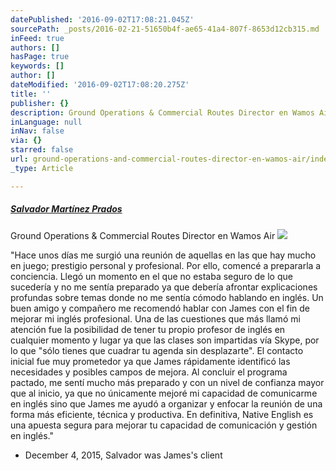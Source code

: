 ```yaml
---
datePublished: '2016-09-02T17:08:21.045Z'
sourcePath: _posts/2016-02-21-51650b4f-ae65-41a4-807f-8653d12cb315.md
inFeed: true
authors: []
hasPage: true
keywords: []
author: []
dateModified: '2016-09-02T17:08:20.275Z'
title: ''
publisher: {}
description: Ground Operations & Commercial Routes Director en Wamos Air
inLanguage: null
inNav: false
via: {}
starred: false
url: ground-operations-and-commercial-routes-director-en-wamos-air/index.html
_type: Article

---
```

##### **[Salvador Martínez Prados][0]**

Ground Operations & Commercial Routes Director en Wamos Air
![](https://s3-us-west-2.amazonaws.com/the-grid-img/p/b447b09267b62521eb5a200c2f390729b9fe2573.jpg)

"Hace unos días me surgió una reunión de aquellas en las que hay mucho en juego; prestigio personal y profesional. Por ello, comencé a prepararla a conciencia. Llegó un momento en el que no estaba seguro de lo que sucedería y no me sentía preparado ya que debería afrontar explicaciones profundas sobre temas donde no me sentía cómodo hablando en inglés. Un buen amigo y compañero me recomendó hablar con James con el fin de mejorar mi inglés profesional. Una de las cuestiones que más llamó mi atención fue la posibilidad de tener tu propio profesor de inglés en cualquier momento y lugar ya que las clases son impartidas vía Skype, por lo que "sólo tienes que cuadrar tu agenda sin desplazarte". El contacto inicial fue muy prometedor ya que James rápidamente identificó las necesidades y posibles campos de mejora. Al concluir el programa pactado, me sentí mucho más preparado y con un nivel de confianza mayor que al inicio, ya que no únicamente mejoré mi capacidad de comunicarme en inglés sino que James me ayudó a organizar y enfocar la reunión de una forma más eficiente, técnica y productiva. En definitiva, Native English es una apuesta segura para mejorar tu capacidad de comunicación y gestión en inglés."

- December 4, 2015, Salvador was James's client

[0]: https://www.linkedin.com/profile/view?id=AAEAABt_zLoBlvHjpDnVTMFnu8qT9DsbwcZO6rE&authType=name&authToken=OnPA